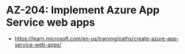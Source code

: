 

# AZ-204: Implement Azure App Service web apps

- https://learn.microsoft.com/en-us/training/paths/create-azure-app-service-web-apps/